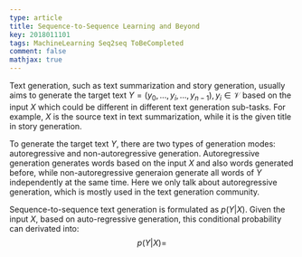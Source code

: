 ```yaml
---
type: article
title: Sequence-to-Sequence Learning and Beyond
key: 2018011101
tags: MachineLearning Seq2seq ToBeCompleted
comment: false
mathjax: true
---
```


Text generation, such as text summarization and story generation, usually aims to generate the target text $Y=(y_0, ..., y_i, ..., y_{n-1}), y_i \in \mathcal{V}$ based on the input $X$ which could be different in different text generation sub-tasks. For example, $X$ is the source text in text summarization, while it is the given title in story generation. 

To generate the target text $Y$, there are two types of generation modes: autoregressive and non-autoregressive generation. Autoregressive generation generates words based on the input $X$ and also words generated before, while non-autoregressive generaion generate all words of $Y$ independently at the same time. Here we only talk about autoregressive generation, which is mostly used in the text generation community.

Sequence-to-sequence text generation is formulated as $p(Y|X)$. Given the input $X$, based on auto-regressive generation, this conditional probability can derivated into:
$$
p(Y|X)=
$$
